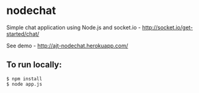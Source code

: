 nodechat
========

Simple chat application using Node.js and socket.io - http://socket.io/get-started/chat/

See demo - http://ajt-nodechat.herokuapp.com/

## To run locally:

```
$ npm install
$ node app.js
```
